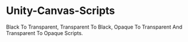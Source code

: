 # Unity-Canvas-Scripts
 Black To Transparent, Transparent To Black, Opaque To Transparent And Transparent To Opaque Scripts. 
